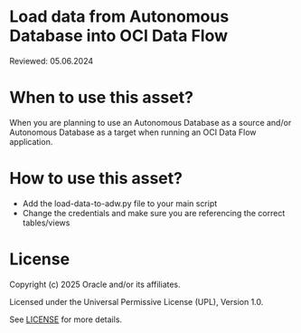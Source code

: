 # Load data from Autonomous Database into OCI Data Flow 

Reviewed: 05.06.2024

# When to use this asset?

When you are planning to use an Autonomous Database as a source and/or Autonomous Database as a target when running an OCI Data Flow application.

# How to use this asset?

- Add the load-data-to-adw.py file to your main script
- Change the credentials and make sure you are referencing the correct tables/views

# License

Copyright (c) 2025 Oracle and/or its affiliates.

Licensed under the Universal Permissive License (UPL), Version 1.0.

See [LICENSE](https://github.com/oracle-devrel/technology-engineering/blob/main/LICENSE) for more details.
